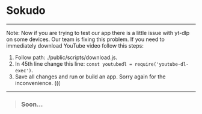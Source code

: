 # Sokudo 

*** 
Note:
Now if you are trying to test our app there is a little issue with yt-dlp on some devices. Our team is fixing this problem. 
If you need to immediately download YouTube video follow this steps:
1) Follow path: ./public/scripts/download.js.
2) In 45th line change this line: `const youtubedl = require('youtube-dl-exec')`.
3) Save all changes and run or build an app.
Sorry again for the inconvenience. (((
***
> ### Soon...
